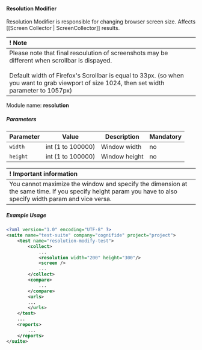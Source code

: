 #### Resolution Modifier

Resolution Modifier is responsible for changing browser screen size. Affects [[Screen Collector | ScreenCollector]] results.  

| ! Note |
|:------ |
| Please note that final resoulution of screenshots may be different when scrollbar is dispayed. <br/><br/> Default  width of Firefox's Scrollbar is equal to 33px.  (so when you want to grab viewport of size 1024, then set width parameter to 1057px) |

Module name: **resolution**

##### Parameters

| Parameter | Value | Description | Mandatory |
| --------- | ----- | ----------- | --------- |
| `width` | int (1 to 100000) | Window width | no |
| `height` | int (1 to 100000) | Window height | no |

| ! Important information |
|:----------------------- |
| You cannot maximize the window and specify the dimension at the same time. If you specify height param you have to also specify width param and vice versa. |

##### Example Usage

```xml
<?xml version="1.0" encoding="UTF-8" ?>
<suite name="test-suite" company="cognifide" project="project">
    <test name="resolution-modify-test">
        <collect>
            ...
            <resolution width="200" height="300"/>
            <screen />
            ...
        </collect>
        <compare>
            ...
        </compare>
        <urls>
        ...
        </urls>
    </test>
    ...
    <reports>
        ...
    </reports>
</suite>
```
